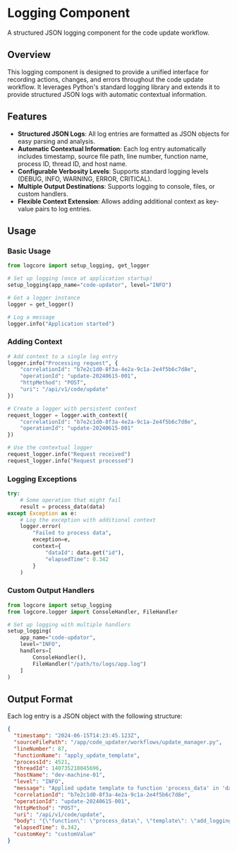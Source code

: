 # Logging Component

A structured JSON logging component for the code update workflow.

## Overview

This logging component is designed to provide a unified interface for recording actions, changes, and errors throughout the code update workflow. It leverages Python's standard logging library and extends it to provide structured JSON logs with automatic contextual information.

## Features

- **Structured JSON Logs**: All log entries are formatted as JSON objects for easy parsing and analysis.
- **Automatic Contextual Information**: Each log entry automatically includes timestamp, source file path, line number, function name, process ID, thread ID, and host name.
- **Configurable Verbosity Levels**: Supports standard logging levels (DEBUG, INFO, WARNING, ERROR, CRITICAL).
- **Multiple Output Destinations**: Supports logging to console, files, or custom handlers.
- **Flexible Context Extension**: Allows adding additional context as key-value pairs to log entries.

## Usage

### Basic Usage

```python
from logcore import setup_logging, get_logger

# Set up logging (once at application startup)
setup_logging(app_name="code-updator", level="INFO")

# Get a logger instance
logger = get_logger()

# Log a message
logger.info("Application started")
```

### Adding Context

```python
# Add context to a single log entry
logger.info("Processing request", {
    "correlationId": "b7e2c1d0-8f3a-4e2a-9c1a-2e4f5b6c7d8e",
    "operationId": "update-20240615-001",
    "httpMethod": "POST",
    "uri": "/api/v1/code/update"
})

# Create a logger with persistent context
request_logger = logger.with_context({
    "correlationId": "b7e2c1d0-8f3a-4e2a-9c1a-2e4f5b6c7d8e",
    "operationId": "update-20240615-001"
})

# Use the contextual logger
request_logger.info("Request received")
request_logger.info("Request processed")
```

### Logging Exceptions

```python
try:
    # Some operation that might fail
    result = process_data(data)
except Exception as e:
    # Log the exception with additional context
    logger.error(
        "Failed to process data",
        exception=e,
        context={
            "dataId": data.get("id"),
            "elapsedTime": 0.342
        }
    )
```

### Custom Output Handlers

```python
from logcore import setup_logging
from logcore.logger import ConsoleHandler, FileHandler

# Set up logging with multiple handlers
setup_logging(
    app_name="code-updator",
    level="INFO",
    handlers=[
        ConsoleHandler(),
        FileHandler("/path/to/logs/app.log")
    ]
)
```

## Output Format

Each log entry is a JSON object with the following structure:

```json
{
  "timestamp": "2024-06-15T14:23:45.123Z",
  "sourceFilePath": "/app/code_updater/workflows/update_manager.py",
  "lineNumber": 87,
  "functionName": "apply_update_template",
  "processId": 4521,
  "threadId": 140735218045696,
  "hostName": "dev-machine-01",
  "level": "INFO",
  "message": "Applied update template to function 'process_data' in 'data_utils.py'.",
  "correlationId": "b7e2c1d0-8f3a-4e2a-9c1a-2e4f5b6c7d8e",
  "operationId": "update-20240615-001",
  "httpMethod": "POST",
  "uri": "/api/v1/code/update",
  "body": "{\"function\": \"process_data\", \"template\": \"add_logging\"}",
  "elapsedTime": 0.342,
  "customKey": "customValue"
}
```
